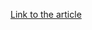 [Link to the article](https://cloud.google.com/blog/topics/threat-intelligence/phishing-targeting-higher-education/)
